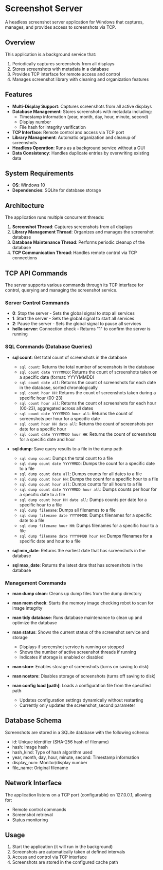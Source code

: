 # Screenshot Server

A headless screenshot server application for Windows that captures, manages, and provides access to screenshots via TCP.

## Overview

This application is a background service that:
1. Periodically captures screenshots from all displays
2. Stores screenshots with metadata in a database
3. Provides TCP interface for remote access and control
4. Manages screenshot library with cleaning and organization features

## Features

- **Multi-Display Support**: Captures screenshots from all active displays
- **Database Management**: Stores screenshots with metadata including:
  - Timestamp information (year, month, day, hour, minute, second)
  - Display number
  - File hash for integrity verification
- **TCP Interface**: Remote control and access via TCP port
- **Library Management**: Automatic organization and cleanup of screenshots
- **Headless Operation**: Runs as a background service without a GUI
- **Data Consistency**: Handles duplicate entries by overwriting existing data

## System Requirements

- **OS**: Windows 10
- **Dependencies**: SQLite for database storage

## Architecture

The application runs multiple concurrent threads:

1. **Screenshot Thread**: Captures screenshots from all displays
2. **Library Management Thread**: Organizes and manages the screenshot database
3. **Database Maintenance Thread**: Performs periodic cleanup of the database
4. **TCP Communication Thread**: Handles remote control via TCP connections

## TCP API Commands

The server supports various commands through its TCP interface for control, querying and managing the screenshot service.

### Server Control Commands

- **0**: Stop the server - Sets the global signal to stop all services
- **1**: Start the server - Sets the global signal to start all services
- **2**: Pause the server - Sets the global signal to pause all services
- **hello server**: Connection check - Returns "1" to confirm the server is running

### SQL Commands (Database Queries)

- **sql count**: Get total count of screenshots in the database
  - `sql count`: Returns the total number of screenshots in the database
  - `sql count date YYYYMMDD`: Returns the count of screenshots taken on a specific date (format: YYYYMMDD)
  - `sql count date all`: Returns the count of screenshots for each date in the database, sorted chronologically
  - `sql count hour HH`: Returns the count of screenshots taken during a specific hour (00-23)
  - `sql count hour all`: Returns the count of screenshots for each hour (00-23), aggregated across all dates
  - `sql count date YYYYMMDD hour all`: Returns the count of screenshots per hour for a specific date
  - `sql count hour HH date all`: Returns the count of screenshots per date for a specific hour
  - `sql count date YYYYMMDD hour HH`: Returns the count of screenshots for a specific date and hour

- **sql dump**: Save query results to a file in the dump path
  - `sql dump count`: Dumps the total count to a file
  - `sql dump count date YYYYMMDD`: Dumps the count for a specific date to a file
  - `sql dump count date all`: Dumps counts for all dates to a file
  - `sql dump count hour HH`: Dumps the count for a specific hour to a file
  - `sql dump count hour all`: Dumps counts for all hours to a file
  - `sql dump count date YYYYMMDD hour all`: Dumps counts per hour for a specific date to a file
  - `sql dump count hour HH date all`: Dumps counts per date for a specific hour to a file
  - `sql dump filename`: Dumps all filenames to a file
  - `sql dump filename date YYYYMMDD`: Dumps filenames for a specific date to a file
  - `sql dump filename hour HH`: Dumps filenames for a specific hour to a file
  - `sql dump filename date YYYYMMDD hour HH`: Dumps filenames for a specific date and hour to a file

- **sql min_date**: Returns the earliest date that has screenshots in the database
- **sql max_date**: Returns the latest date that has screenshots in the database

### Management Commands

- **man dump clean**: Cleans up dump files from the dump directory
- **man mem check**: Starts the memory image checking robot to scan for image integrity
- **man tidy database**: Runs database maintenance to clean up and optimize the database
- **man status**: Shows the current status of the screenshot service and storage
  - Displays if screenshot service is running or stopped
  - Shows the number of active screenshot threads if running
  - Indicates if storage is enabled or disabled
  
- **man store**: Enables storage of screenshots (turns on saving to disk)
- **man nostore**: Disables storage of screenshots (turns off saving to disk)
- **man config load [path]**: Loads a configuration file from the specified path
  - Updates configuration settings dynamically without restarting
  - Currently only updates the screenshot_second parameter

## Database Schema

Screenshots are stored in a SQLite database with the following schema:
- id: Unique identifier (SHA-256 hash of filename)
- hash: Image hash
- hash_kind: Type of hash algorithm used
- year, month, day, hour, minute, second: Timestamp information
- display_num: Monitor/display number
- file_name: Original filename

## Network Interface

The application listens on a TCP port (configurable) on 127.0.0.1, allowing for:
- Remote control commands
- Screenshot retrieval
- Status monitoring

## Usage

1. Start the application (it will run in the background)
2. Screenshots are automatically taken at defined intervals
3. Access and control via TCP interface
4. Screenshots are stored in the configured cache path

